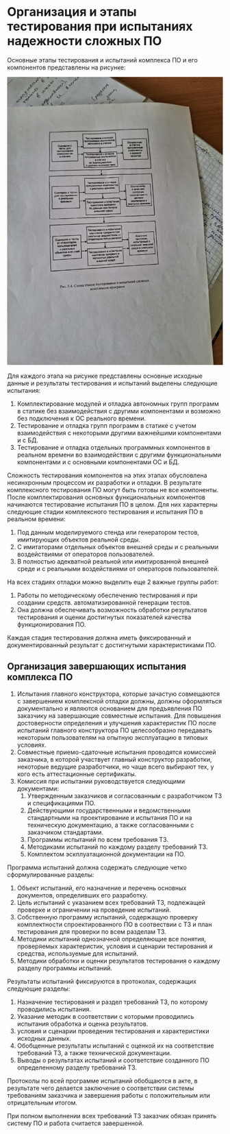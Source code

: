 # Организация и этапы тестирования при испытаниях надежности сложных ПО

Основные этапы тестирования и испытаний комплекса ПО и его компонентов представлены на рисунке:

![img](./img/2023-09-09.jpg)

Для каждого этапа на рисунке представлены основные исходные данные и результаты тестирования и испытаний выделены следующие испытания:

1) Комплектирование модулей и отладка автономных групп программ в статике без взаимодействия с другими компонентами и возможно без подключения к ОС реального времени.
2) Тестирование и отладка групп программ в статике с учетом взаимодействия с некоторыми другими важнейшими компонентами и с БД.
3) Тестирование и отладка отдельных программных компонентов в реальном времени во взаимодействии с другими функциональными компонентами и с основными компонентами ОС и БД.

Сложность тестирования компонентов на этих этапах обусловлена несинхронным процессом их разработки и отладки. В результате комплексного тестирования ПО могут быть готовы не все компоненты. После комплектирования основных функциональных компонентов начинаются тестирование испытания ПО в целом. Для них характерны следующие стадии комплексного тестирования и испытания ПО в реальном времени:

1) Под данным моделируемого стенда или генератором тестов, имитирующих объектов реальной среды.
2) С имитаторами отдельных объектов внешней среды и с реальными воздействиями от операторов пользователей.
3) В полностью адекватной реальной или имитированной внешней среде и с реальными воздействиями от операторов пользователей.

На всех стадиях отладки можно выделить еще 2 важные группы работ:

1) Работы по методическому обеспечению тестирования и при создании средств. автоматизированной генерации тестов.
2) Она должна обеспечивать возможность обработки результатов тестирования и оценки достигнутых показателей качества функционирования ПО.

Каждая стадия тестирования должна иметь фиксированный и документированный результат с достигнутыми характеристиками ПО.

## Организация завершающих испытания комплекса ПО

1) Испытания главного конструктора, которые зачастую совмещаются с завершением комплексной отладки должны, должны оформляться документально и являются основанием для предъявления ПО заказчику на завершающие совместные испытания. Для повышения достоверности определения и улучшения характеристик ПО после испытаний главного конструктора ПО целесообразно передавать некоторым пользователям на опытную эксплуатацию в типовых условиях.
2) Совместные приемо-сдаточные испытания проводятся комиссией заказчика, в которой участвует главный конструктор разработки, некоторые ведущие разработчики, но чаще всего выбирают тех, у кого есть аттестационные сертификаты.
3) Комиссия при испытании руководствуется следующими документами:
    1. Утвержденным заказчиков и согласованным с разработчиком ТЗ и спецификациями ПО.
    2. Действующими государственными и ведомственными стандартными на проектирование и испытания ПО и на техническую документацию, а также согласованными с заказчиком стандартами.
    3. Программы испытаний по всем требования ТЗ.
    4. Методиками испытаний по каждому разделу требований ТЗ.
    5. Комплектом эскплуатационной документации на ПО.

Программа испытаний должна содержать следующие четко сформулированные разделы:

1) Объект испытаний, его назначение и перечень основных документов, определивших его разработку.
2) Цель испытаний с указанием всех требований ТЗ, подлежащей проверке и ограничении на проведение испытаний.
3) Собственную программу испытаний, содержащую проверку комплектности спроектированного ПО в соотвествии с ТЗ и план тестирования для проверки по всем разделам ТЗ.
4) Методики испытаний однозначной определяющие все понятия, проверяемых характеристик, условия и сценарии тестирования и средства, используемые для испытаний.
5) Методики обработки и оценки результатов тестирования о каждому разделу программы испытаний.

Результаты испытаний фиксируются в протоколах, содержащих следующие разделы:

1) Назначение тестирования и раздел требований ТЗ, по которому проводились испытания.
2) Указание методик в соответствии с которыми проводились испытания обработка и оценка результатов.
3) условия и сценарии проведения тестирования и характеристики исходных данных.
4) Обобщенные результаты испытаний с оценкой их на соответствие требований ТЗ, а также технической документации.
5) Выводы о результатах испытаний и соответствие созданного ПО определенному разделу требований ТЗ.

Протоколы по всей программе испытаний обобщаются в акте, в результате чего делается заключение о соответствии системы требованиям заказчика и завершения работы с положительным или отрицательным итогом.

При полном выполнении всех требований ТЗ заказчик обязан принять систему ПО и работа считается завершенной.
